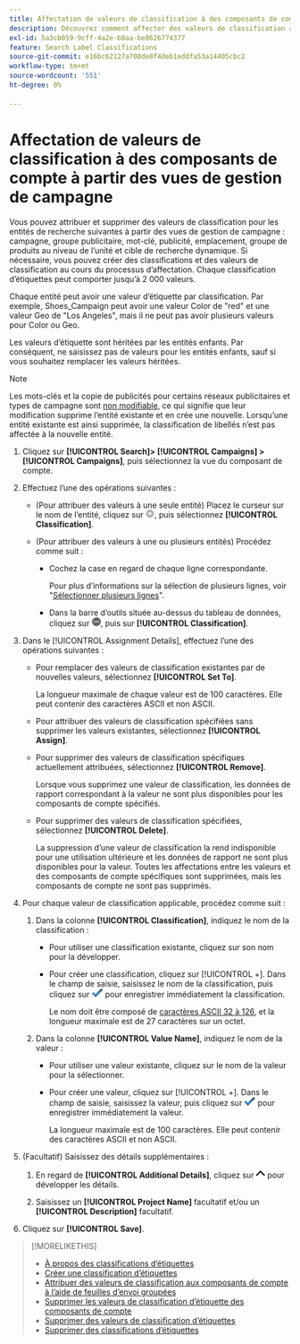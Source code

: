 ```yaml
---
title: Affectation de valeurs de classification à des composants de compte à partir des vues de gestion de campagne
description: Découvrez comment affecter des valeurs de classification aux composants de compte.
exl-id: 5a3cb059-9cff-4a2e-b8aa-be8626774377
feature: Search Label Classifications
source-git-commit: e16bc62127a708de8f4deb1eddfa53a14405cbc2
workflow-type: tm+mt
source-wordcount: '551'
ht-degree: 0%

---
```


# Affectation de valeurs de classification à des composants de compte à partir des vues de gestion de campagne

Vous pouvez attribuer et supprimer des valeurs de classification pour les entités de recherche suivantes à partir des vues de gestion de campagne : campagne, groupe publicitaire, mot-clé, publicité, emplacement, groupe de produits au niveau de l’unité et cible de recherche dynamique. Si nécessaire, vous pouvez créer des classifications et des valeurs de classification au cours du processus d’affectation. Chaque classification d’étiquettes peut comporter jusqu’à 2 000 valeurs.

Chaque entité peut avoir une valeur d’étiquette par classification. Par exemple, Shoes_Campaign peut avoir une valeur Color de &quot;red&quot; et une valeur Geo de &quot;Los Angeles&quot;, mais il ne peut pas avoir plusieurs valeurs pour Color ou Geo.

Les valeurs d’étiquette sont héritées par les entités enfants. Par conséquent, ne saisissez pas de valeurs pour les entités enfants, sauf si vous souhaitez remplacer les valeurs héritées.

>[!NOTE]
>
>Les mots-clés et la copie de publicités pour certains réseaux publicitaires et types de campagne sont [non modifiable](/help/search-social-commerce/campaign-management/faqs-campaigns.md), ce qui signifie que leur modification supprime l’entité existante et en crée une nouvelle. Lorsqu’une entité existante est ainsi supprimée, la classification de libellés n’est pas affectée à la nouvelle entité.

1. Cliquez sur **[!UICONTROL Search]> [!UICONTROL Campaigns] >[!UICONTROL Campaigns]**, puis sélectionnez la vue du composant de compte.

1. Effectuez l’une des opérations suivantes :

   * (Pour attribuer des valeurs à une seule entité) Placez le curseur sur le nom de l’entité, cliquez sur ![Bouton Menu](/help/search-social-commerce/assets/arrow-dropdown-menu.png "Bouton Menu"), puis sélectionnez **[!UICONTROL Classification]**.

   * (Pour attribuer des valeurs à une ou plusieurs entités) Procédez comme suit :

      * Cochez la case en regard de chaque ligne correspondante.

        Pour plus d’informations sur la sélection de plusieurs lignes, voir &quot;[Sélectionner plusieurs lignes](/help/search-social-commerce/common-tasks/navigation-editing-selection/multiple-rows-select.md)&quot;.

      * Dans la barre d’outils située au-dessus du tableau de données, cliquez sur ![Plus](/help/search-social-commerce/assets/more.png "Plus"), puis sur **[!UICONTROL Classification]**.

1. Dans le [!UICONTROL Assignment Details], effectuez l’une des opérations suivantes :

   * Pour remplacer des valeurs de classification existantes par de nouvelles valeurs, sélectionnez **[!UICONTROL Set To]**.

     La longueur maximale de chaque valeur est de 100 caractères. Elle peut contenir des caractères ASCII et non ASCII.

   * Pour attribuer des valeurs de classification spécifiées sans supprimer les valeurs existantes, sélectionnez **[!UICONTROL Assign]**.

   * Pour supprimer des valeurs de classification spécifiques actuellement attribuées, sélectionnez **[!UICONTROL Remove]**.

     Lorsque vous supprimez une valeur de classification, les données de rapport correspondant à la valeur ne sont plus disponibles pour les composants de compte spécifiés.

   * Pour supprimer des valeurs de classification spécifiées, sélectionnez **[!UICONTROL Delete]**.

     La suppression d’une valeur de classification la rend indisponible pour une utilisation ultérieure et les données de rapport ne sont plus disponibles pour la valeur. Toutes les affectations entre les valeurs et des composants de compte spécifiques sont supprimées, mais les composants de compte ne sont pas supprimés.

1. Pour chaque valeur de classification applicable, procédez comme suit :

   1. Dans la colonne **[!UICONTROL Classification]**, indiquez le nom de la classification :

      * Pour utiliser une classification existante, cliquez sur son nom pour la développer.

      * Pour créer une classification, cliquez sur [!UICONTROL +]. Dans le champ de saisie, saisissez le nom de la classification, puis cliquez sur ![Enregistrer](/help/search-social-commerce/assets/select.png "Enregistrer") pour enregistrer immédiatement la classification.

        Le nom doit être composé de [caractères ASCII 32 à 126](https://www.asciitable.com/), et la longueur maximale est de 27 caractères sur un octet.

   1. Dans la colonne **[!UICONTROL Value Name]**, indiquez le nom de la valeur :

      * Pour utiliser une valeur existante, cliquez sur le nom de la valeur pour la sélectionner.

      * Pour créer une valeur, cliquez sur [!UICONTROL +]. Dans le champ de saisie, saisissez la valeur, puis cliquez sur ![Enregistrer](/help/search-social-commerce/assets/select.png "Enregistrer") pour enregistrer immédiatement la valeur.

        La longueur maximale est de 100 caractères. Elle peut contenir des caractères ASCII et non ASCII.

1. (Facultatif) Saisissez des détails supplémentaires :

   1. En regard de **[!UICONTROL Additional Details]**, cliquez sur ![Ouvrir](/help/search-social-commerce/assets/chevron-up.png "Ouvrir") pour développer les détails.

   1. Saisissez un **[!UICONTROL Project Name]** facultatif et/ou un **[!UICONTROL Description]** facultatif.

1. Cliquez sur **[!UICONTROL Save]**.

>[!MORELIKETHIS]
>
>* [À propos des classifications d’étiquettes](classification-about.md)
>* [Créer une classification d’étiquettes](classification-create.md)
>* [Attribuer des valeurs de classification aux composants de compte à l’aide de feuilles d’envoi groupées](classification-values-assign-bulksheets.md)
>* [Supprimer les valeurs de classification d’étiquette des composants de compte](classification-values-remove.md)
>* [ Supprimer des valeurs de classification d’étiquettes](classification-values-delete.md)
>* [Supprimer des classifications d’étiquettes](classification-delete.md)
